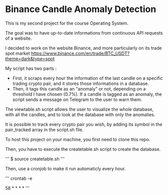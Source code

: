 # Binance Candle Anomaly Detection

This is my second project for the course Operating System.

The goal was to have up-to-date informations from continuous API requests of a website.

I decided to work on the website Binance, and more particularly on its trade spot market https://www.binance.com/en/trade/BTC_USDT?theme=dark&type=spot 

My script has two parts :
  
  - First, it scraps every hour the information of the last candle on a specific trading crypto pair, and it stores those informations in a database.
  - Then, it tags this candle as an "anomaly" or not, depending on a threshold I have chosen (0.7%). If a candle is tagged as an anomaly, the script sends a message on Telegram to the user to warn them.
  
The viewtable.sh script allows the user to visualize the whole database, with all the candles, and to look at the database with only the anomalies.

It is possible to track every crypto pair you wish, by adding its symbol in the pair_tracked array in the script.sh file.

To host this project on your machine, you first need to clone this repo.

Then, you have to execute the createtable.sh script to create the database.

'''
$ source createtable.sh
'''

Then, use a cronjob to make it run automaticly every hour.

'''
crontab -e

58 * * * * <Path to your script.sh>
'''
